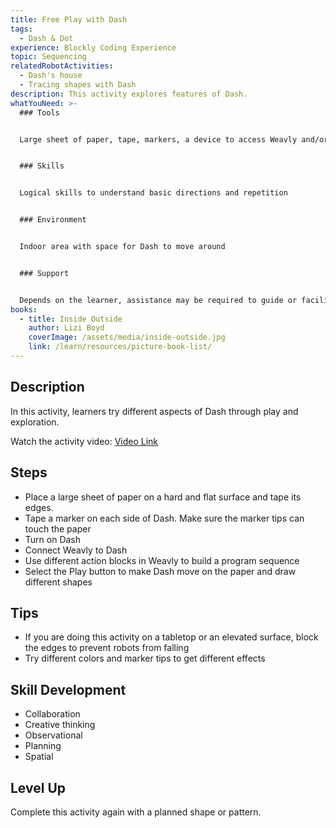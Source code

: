 ```yaml
---
title: Free Play with Dash
tags:
  - Dash & Dot
experience: Blockly Coding Experience
topic: Sequencing
relatedRobotActivities:
  - Dash's house
  - Tracing shapes with Dash
description: This activity explores features of Dash.
whatYouNeed: >-
  ### Tools


  Large sheet of paper, tape, markers, a device to access Weavly and/or Block.ly, Dash


  ### Skills


  Logical skills to understand basic directions and repetition


  ### Environment


  Indoor area with space for Dash to move around


  ### Support


  Depends on the learner, assistance may be required to guide or facilitate
books:
  - title: Inside Outside
    author: Lizi Boyd
    coverImage: /assets/media/inside-outside.jpg
    link: /learn/resources/picture-book-list/
---
```

## Description

In this activity, learners try different aspects of Dash through play and exploration.

Watch the activity video: [Video Link](https://www.youtube.com/watch?v=PfgcanzYuVQ&feature=youtu.be)

## Steps

* Place a large sheet of paper on a hard and flat surface and tape its edges.
* Tape a marker on each side of Dash. Make sure the marker tips can touch the paper
* Turn on Dash
* Connect Weavly to Dash
* Use different action blocks in Weavly to build a program sequence
* Select the Play button to make Dash move on the paper and draw different shapes

## Tips

* If you are doing this activity on a tabletop or an elevated surface, block the edges to prevent robots from falling
* Try different colors and marker tips to get different effects

## Skill Development

* Collaboration
* Creative thinking
* Observational
* Planning
* Spatial

## Level Up 

Complete this activity again with a planned shape or pattern.